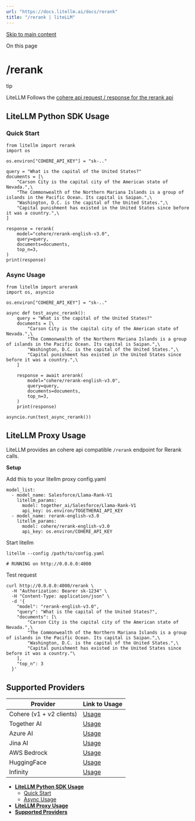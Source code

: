 ```yaml
---
url: "https://docs.litellm.ai/docs/rerank"
title: "/rerank | liteLLM"
---
```


[Skip to main content](https://docs.litellm.ai/docs/rerank#__docusaurus_skipToContent_fallback)

On this page

# /rerank

tip

LiteLLM Follows the [cohere api request / response for the rerank api](https://cohere.com/rerank)

## **LiteLLM Python SDK Usage** [​](https://docs.litellm.ai/docs/rerank\#litellm-python-sdk-usage "Direct link to litellm-python-sdk-usage")

### Quick Start [​](https://docs.litellm.ai/docs/rerank\#quick-start "Direct link to Quick Start")

```codeBlockLines_e6Vv
from litellm import rerank
import os

os.environ["COHERE_API_KEY"] = "sk-.."

query = "What is the capital of the United States?"
documents = [\
    "Carson City is the capital city of the American state of Nevada.",\
    "The Commonwealth of the Northern Mariana Islands is a group of islands in the Pacific Ocean. Its capital is Saipan.",\
    "Washington, D.C. is the capital of the United States.",\
    "Capital punishment has existed in the United States since before it was a country.",\
]

response = rerank(
    model="cohere/rerank-english-v3.0",
    query=query,
    documents=documents,
    top_n=3,
)
print(response)

```

### Async Usage [​](https://docs.litellm.ai/docs/rerank\#async-usage "Direct link to Async Usage")

```codeBlockLines_e6Vv
from litellm import arerank
import os, asyncio

os.environ["COHERE_API_KEY"] = "sk-.."

async def test_async_rerank():
    query = "What is the capital of the United States?"
    documents = [\
        "Carson City is the capital city of the American state of Nevada.",\
        "The Commonwealth of the Northern Mariana Islands is a group of islands in the Pacific Ocean. Its capital is Saipan.",\
        "Washington, D.C. is the capital of the United States.",\
        "Capital punishment has existed in the United States since before it was a country.",\
    ]

    response = await arerank(
        model="cohere/rerank-english-v3.0",
        query=query,
        documents=documents,
        top_n=3,
    )
    print(response)

asyncio.run(test_async_rerank())

```

## **LiteLLM Proxy Usage** [​](https://docs.litellm.ai/docs/rerank\#litellm-proxy-usage "Direct link to litellm-proxy-usage")

LiteLLM provides an cohere api compatible `/rerank` endpoint for Rerank calls.

**Setup**

Add this to your litellm proxy config.yaml

```codeBlockLines_e6Vv
model_list:
  - model_name: Salesforce/Llama-Rank-V1
    litellm_params:
      model: together_ai/Salesforce/Llama-Rank-V1
      api_key: os.environ/TOGETHERAI_API_KEY
  - model_name: rerank-english-v3.0
    litellm_params:
      model: cohere/rerank-english-v3.0
      api_key: os.environ/COHERE_API_KEY

```

Start litellm

```codeBlockLines_e6Vv
litellm --config /path/to/config.yaml

# RUNNING on http://0.0.0.0:4000

```

Test request

```codeBlockLines_e6Vv
curl http://0.0.0.0:4000/rerank \
  -H "Authorization: Bearer sk-1234" \
  -H "Content-Type: application/json" \
  -d '{
    "model": "rerank-english-v3.0",
    "query": "What is the capital of the United States?",
    "documents": [\
        "Carson City is the capital city of the American state of Nevada.",\
        "The Commonwealth of the Northern Mariana Islands is a group of islands in the Pacific Ocean. Its capital is Saipan.",\
        "Washington, D.C. is the capital of the United States.",\
        "Capital punishment has existed in the United States since before it was a country."\
    ],
    "top_n": 3
  }'

```

## **Supported Providers** [​](https://docs.litellm.ai/docs/rerank\#supported-providers "Direct link to supported-providers")

| Provider | Link to Usage |
| --- | --- |
| Cohere (v1 + v2 clients) | [Usage](https://docs.litellm.ai/docs/rerank#quick-start) |
| Together AI | [Usage](https://docs.litellm.ai/docs/providers/togetherai) |
| Azure AI | [Usage](https://docs.litellm.ai/docs/providers/azure_ai) |
| Jina AI | [Usage](https://docs.litellm.ai/docs/providers/jina_ai) |
| AWS Bedrock | [Usage](https://docs.litellm.ai/docs/providers/bedrock#rerank-api) |
| HuggingFace | [Usage](https://docs.litellm.ai/docs/providers/huggingface_rerank) |
| Infinity | [Usage](https://docs.litellm.ai/docs/providers/infinity) |

- [**LiteLLM Python SDK Usage**](https://docs.litellm.ai/docs/rerank#litellm-python-sdk-usage)
  - [Quick Start](https://docs.litellm.ai/docs/rerank#quick-start)
  - [Async Usage](https://docs.litellm.ai/docs/rerank#async-usage)
- [**LiteLLM Proxy Usage**](https://docs.litellm.ai/docs/rerank#litellm-proxy-usage)
- [**Supported Providers**](https://docs.litellm.ai/docs/rerank#supported-providers)